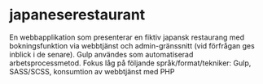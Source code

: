 # japaneserestaurant
En webbapplikation som presenterar en fiktiv japansk restaurang med bokningsfunktion via webbtjänst och admin-gränssnitt (vid förfrågan ges inblick i de senare). Gulp användes som automatiserad arbetsprocessmetod.  Fokus låg på följande språk/format/tekniker: Gulp, SASS/SCSS, konsumtion av webbtjänst med PHP
